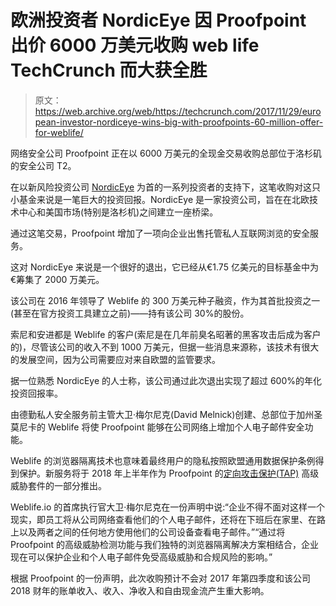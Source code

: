 # 欧洲投资者 NordicEye 因 Proofpoint 出价 6000 万美元收购 web life TechCrunch 而大获全胜

> 原文：<https://web.archive.org/web/https://techcrunch.com/2017/11/29/european-investor-nordiceye-wins-big-with-proofpoints-60-million-offer-for-weblife/>

网络安全公司 Proofpoint 正在以 6000 万美元的全现金交易收购总部位于洛杉矶的安全公司 T2。

在以新风险投资公司 [NordicEye](https://web.archive.org/web/20221002132924/http://nordiceye.com/) 为首的一系列投资者的支持下，这笔收购对这只小基金来说是一笔巨大的投资回报。NordicEye 是一家投资公司，旨在在北欧技术中心和美国市场(特别是洛杉机)之间建立一座桥梁。

通过这笔交易，Proofpoint 增加了一项向企业出售托管私人互联网浏览的安全服务。

这对 NordicEye 来说是一个很好的退出，它已经从€1.75 亿美元的目标基金中为€筹集了 2000 万美元。

该公司在 2016 年领导了 Weblife 的 300 万美元种子融资，作为其首批投资之一(甚至在官方投资工具建立之前)——持有该公司 30%的股份。

索尼和安进都是 Weblife 的客户(索尼是在几年前臭名昭著的黑客攻击后成为客户的)，尽管该公司的收入不到 1000 万美元，但据一些消息来源称，该技术有很大的发展空间，因为公司需要应对来自欧盟的监管要求。

据一位熟悉 NordicEye 的人士称，该公司通过此次退出实现了超过 600%的年化投资回报率。

由德勤私人安全服务前主管大卫·梅尔尼克(David Melnick)创建、总部位于加州圣莫尼卡的 Weblife 将使 Proofpoint 能够在公司网络上增加个人电子邮件安全功能。

Weblife 的浏览器隔离技术也意味着最终用户的隐私按照欧盟通用数据保护条例得到保护。新服务将于 2018 年上半年作为 Proofpoint 的[定向攻击保护(TAP)](https://web.archive.org/web/20221002132924/https://www.proofpoint.com/us/products/raonsomware-and-targeted-attack-protection) 高级威胁套件的一部分推出。

Weblife.io 的首席执行官大卫·梅尔尼克在一份声明中说:“企业不得不面对这样一个现实，即员工将从公司网络查看他们的个人电子邮件，还将在下班后在家里、在路上以及两者之间的任何地方使用他们的公司设备查看电子邮件。”“通过将 Proofpoint 的高级威胁检测功能与我们独特的浏览器隔离解决方案相结合，企业现在可以保护企业和个人电子邮件免受高级威胁和合规风险的影响。”

根据 Proofpoint 的一份声明，此次收购预计不会对 2017 年第四季度和该公司 2018 财年的账单收入、收入、净收入和自由现金流产生重大影响。